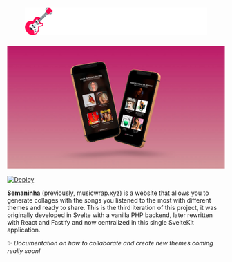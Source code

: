 <h1 align="center">
  <a href="https://semaninha.com">
    <img src="./static/img/logo.svg" height="64">
  </a>
</h1>

<p align="center">
  <img src="./static/img/banner.jpg">
</p>

[![Deploy](https://www.herokucdn.com/deploy/button.svg)](https://heroku.com/deploy?template=https://github.com/doceazedo/semaninha/tree/main)

**Semaninha** (previously, musicwrap.xyz) is a website that allows you to generate collages with the songs you listened to the most with different themes and ready to share. This is the third iteration of this project, it was originally developed in Svelte with a vanilla PHP backend, later rewritten with React and Fastify and now centralized in this single SvelteKit application.

✨ _Documentation on how to collaborate and create new themes coming really soon!_